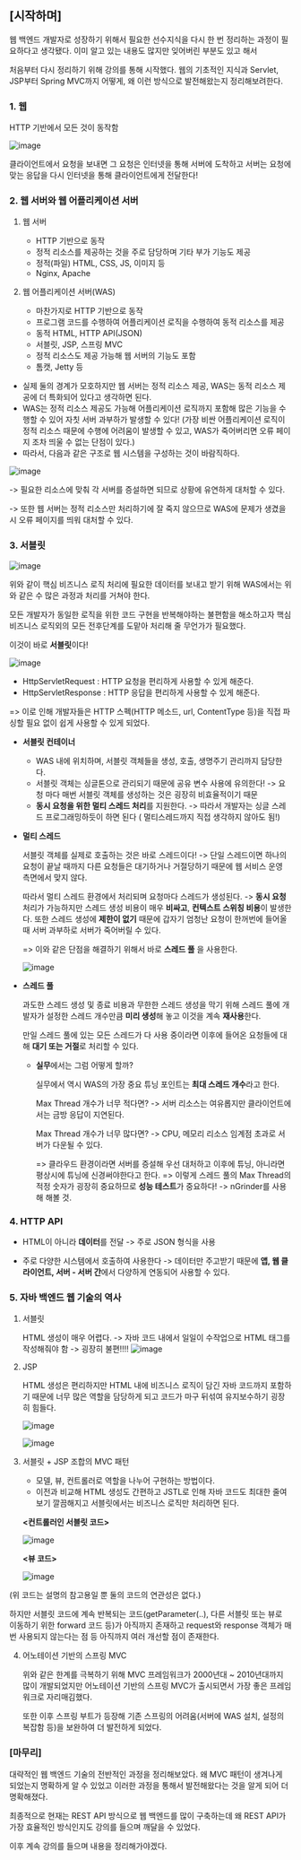 ## [시작하며]

웹 백엔드 개발자로 성장하기 위해서 필요한 선수지식을 다시 한 번 정리하는 과정이 필요하다고 생각됐다. 이미 알고 있는 내용도 많지만 잊어버린 부분도 있고 해서

처음부터 다시 정리하기 위해 강의를 통해 시작했다. 웹의 기초적인 지식과 Servlet, JSP부터 Spring MVC까지 어떻게, 왜 이런 방식으로 발전해왔는지 정리해보려한다.


### 1. 웹
HTTP 기반에서 모든 것이 동작함

![image](https://user-images.githubusercontent.com/55968079/162752092-6f459fec-097d-4e35-86ff-63e998c0e952.png)

클라이언트에서 요청을 보내면 그 요청은 인터넷을 통해 서버에 도착하고 서버는 요청에 맞는 응답을 다시 인터넷을 통해 클라이언트에게 전달한다!

### 2. 웹 서버와 웹 어플리케이션 서버

1. 웹 서버
   - HTTP 기반으로 동작
   - 정적 리소스를 제공하는 것을 주로 담당하며 기타 부가 기능도 제공
   - 정적(파일) HTML, CSS, JS, 이미지 등
   - Nginx, Apache

2. 웹 어플리케이션 서버(WAS)
   - 마찬가지로 HTTP 기반으로 동작
   - 프로그램 코드를 수행하여 어플리케이션 로직을 수행하여 동적 리소스를 제공
   - 동적 HTML, HTTP API(JSON)
   - 서블릿, JSP, 스프링 MVC
   - 정적 리소스도 제공 가능해 웹 서버의 기능도 포함
   - 톰캣, Jetty 등

* 실제 둘의 경계가 모호하지만 웹 서버는 정적 리소스 제공, WAS는 동적 리소스 제공에 더 특화되어 있다고 생각하면 된다.
* WAS는 정적 리소스 제공도 가능해 어플리케이션 로직까지 포함해 많은 기능을 수행할 수 있어 자칫 서버 과부하가 발생할 수 있다!
  (가장 비싼 어플리케이션 로직이 정적 리소스 때문에 수행에 어려움이 발생할 수 있고, WAS가 죽어버리면 오류 페이지 조차 띄울 수 없는 단점이 있다.)
* 따라서, 다음과 같은 구조로 웹 시스템을 구성하는 것이 바람직하다.

![image](https://user-images.githubusercontent.com/55968079/162754180-7e1d0b77-87b6-49d4-b0b6-e13b44b78ee0.png)

-> 필요한 리소스에 맞춰 각 서버를 증설하면 되므로 상황에 유연하게 대처할 수 있다.

-> 또한 웹 서버는 정적 리소스만 처리하기에 잘 죽지 않으므로 WAS에 문제가 생겼을 시 오류 페이지를 띄워 대처할 수 있다.


### 3. 서블릿

![image](https://user-images.githubusercontent.com/55968079/162754572-321d7f1e-8b3b-43e5-a581-4ba28b645573.png)

위와 같이 핵심 비즈니스 로직 처리에 필요한 데이터를 보내고 받기 위해 WAS에서는 위와 같은 수 많은 과정과 처리를 거쳐야 한다. 

모든 개발자가 동일한 로직을 위한 코드 구현을 반복해야하는 불편함을 해소하고자 핵심 비즈니스 로직외의 모든 전후단계를 도맡아 처리해 줄 무언가가 필요했다.

이것이 바로 **서블릿**이다!


![image](https://user-images.githubusercontent.com/55968079/162763862-064762e9-b0d1-4520-93f7-2cf5e0ffaa7b.png)


* HttpServletRequest : HTTP 요청을 편리하게 사용할 수 있게 해준다.
* HttpServletResponse : HTTP 응답을 편리하게 사용할 수 있게 해준다.

=> 이로 인해 개발자들은 HTTP 스펙(HTTP 메소드, url, ContentType 등)을 직접 파싱할 필요 없이 쉽게 사용할 수 있게 되었다.


* **서블릿 컨테이너**

  - WAS 내에 위치하며, 서블릿 객체들을 생성, 호출, 생명주기 관리까지 담당한다.
  - 서블릿 객체는 싱글톤으로 관리되기 때문에 공유 변수 사용에 유의한다! -> 요청 마다 매번 서블릿 객체를 생성하는 것은 굉장히 비효율적이기 때문
  - **동시 요청을 위한 멀티 스레드 처리**를 지원한다. -> 따라서 개발자는 싱글 스레드 프로그래밍하듯이 하면 된다 ( 멀티스레드까지 직접 생각하지 않아도 됨!)


* **멀티 스레드**

  서블릿 객체를 실제로 호출하는 것은 바로 스레드이다! -> 단일 스레드이면 하나의 요청이 끝날 때까지 다른 요청들은 대기하거나 거절당하기 때문에 웹 서비스 운영 측면에서 맞지 않다.
  
  따라서 멀티 스레드 환경에서 처리되며 요청마다 스레드가 생성된다. -> **동시 요청** 처리가 가능하지만 스레드 생성 비용이 매우 **비싸고**, **컨텍스트 스위칭 비용**이 발생한다.
  또한 스레드 생성에 **제한이 없기** 때문에 갑자기 엄청난 요청이 한꺼번에 들어올 때 서버 과부하로 서버가 죽어버릴 수 있다.
  
  => 이와 같은 단점을 해결하기 위해서 바로 **스레드 풀** 을 사용한다.
  
  
  ![image](https://user-images.githubusercontent.com/55968079/162764016-2564d713-bef7-4216-a636-6955a2e62748.png)
  

* **스레드 풀**

  과도한 스레드 생성 및 종료 비용과 무한한 스레드 생성을 막기 위해 스레드 풀에 개발자가 설정한 스레드 개수만큼 **미리 생성**해 놓고 이것을 계속 **재사용**한다.
  
  만일 스레드 풀에 있는 모든 스레드가 다 사용 중이라면 이후에 들어온 요청들에 대해 **대기 또는 거절**로 처리할 수 있다.
  
  - **실무**에서는 그럼 어떻게 할까?
  
    실무에서 역시 WAS의 가장 중요 튜닝 포인트는 **최대 스레드 개수**라고 한다. 
    
    
    Max Thread 개수가 너무 적다면? -> 서버 리소스는 여유롭지만 클라이언트에서는 금방 응답이 지연된다.
    
    Max Thread 개수가 너무 많다면? -> CPU, 메모리 리소스 임계점 초과로 서버가 다운될 수 있다.
    
    
    => 클라우드 환경이라면 서버를 증설해 우선 대처하고 이후에 튜닝, 아니라면 평상시에 튜닝에 신경써야한다고 한다.
    => 이렇게 스레드 풀의 Max Thread의 적정 숫자가 굉장히 중요하므로 **성능 테스트**가 중요하다! -> nGrinder를 사용해 해볼 것.
    
    
### 4. HTTP API

* HTML이 아니라 **데이터**를 전달 -> 주로 JSON 형식을 사용

* 주로 다양한 시스템에서 호출하여 사용한다 -> 데이터만 주고받기 때문에 **앱, 웹 클라이언트, 서버 - 서버 간**에서 다양하게 연동되어 사용할 수 있다.


### 5. 자바 백엔드 웹 기술의 역사

1. 서블릿

   HTML 생성이 매우 어렵다. -> 자바 코드 내에서 일일이 수작업으로 HTML 태그를 작성해줘야 함 -> 굉장히 불편!!!!
   ![image](https://user-images.githubusercontent.com/55968079/162767440-c59f8231-3340-4549-9a7b-63c415d7ea72.png)

2. JSP

   HTML 생성은 편리하지만 HTML 내에 비즈니스 로직이 담긴 자바 코드까지 포함하기 때문에 너무 많은 역할을 담당하게 되고 코드가 마구 뒤섞여 유지보수하기 굉장히 힘들다.
   
   ![image](https://user-images.githubusercontent.com/55968079/162767803-41dc525b-6c81-4604-9b20-efefe5e3be44.png)
   
   ![image](https://user-images.githubusercontent.com/55968079/162767952-1767f423-4d9a-4b8e-b320-1b7c3a5cf985.png)

3. 서블릿 + JSP 조합의 MVC 패턴

   - 모델, 뷰, 컨트롤러로 역할을 나누어 구현하는 방법이다.
   - 이전과 비교해 HTML 생성도 간편하고 JSTL로 인해 자바 코드도 최대한 줄여 보기 깔끔해지고 서블릿에서는 비즈니스 로직만 처리하면 된다.
   
   **<컨트롤러인 서블릿 코드>**
  
   ![image](https://user-images.githubusercontent.com/55968079/162768728-3f943a23-f9be-45de-a3e7-4cfc4bb5566d.png)

   
   **<뷰 코드>**
   
   ![image](https://user-images.githubusercontent.com/55968079/162768823-bba32231-03e4-4bdf-a58f-ac4fb8b32246.png)


  (위 코드는 설명의 참고용일 뿐 둘의 코드의 연관성은 없다.)
  
  하지만 서블릿 코드에 계속 반복되는 코드(getParameter(..), 다른 서블릿 또는 뷰로 이동하기 위한 forward 코드 등)가 아직까지 존재하고 request와 response 객체가
  매번 사용되지 않는다는 점 등 아직까지 여러 개선할 점이 존재한다. 

4. 어노테이션 기반의 스프링 MVC

   위와 같은 한계를 극복하기 위해 MVC 프레임워크가 2000년대 ~ 2010년대까지 많이 개발되었지만 어노테이션 기반의 스프링 MVC가 출시되면서 가장 좋은 프레임워크로 자리매김했다.
   
   또한 이후 스프링 부트가 등장해 기존 스프링의 어려움(서버에 WAS 설치, 설정의 복잡함 등)을 보완하여 더 발전하게 되었다.
   
   
### [마무리]

대략적인 웹 백엔드 기술의 전반적인 과정을 정리해보았다. 왜 MVC 패턴이 생겨나게 되었는지 명확하게 알 수 있었고 이러한 과정을 통해서 발전해왔다는 것을 알게 되어 더 명확해졌다.

최종적으로 현재는 REST API 방식으로 웹 백엔드를 많이 구축하는데 왜 REST API가 가장 효율적인 방식인지도 강의를 들으며 깨달을 수 있었다. 

이후 계속 강의를 들으며 내용을 정리해가야겠다.

